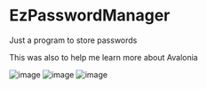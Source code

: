 # EzPasswordManager

Just a program to store passwords <br>

This was also to help me learn more about Avalonia <br>

![image](https://github.com/bramblestar2/EzPasswordManager/assets/24534180/dedcec86-0b01-4423-8ef4-5f87c0d81858)
![image](https://github.com/bramblestar2/EzPasswordManager/assets/24534180/08dd3f87-daf2-459c-af9e-04c9f880e632)
![image](https://github.com/bramblestar2/EzPasswordManager/assets/24534180/9a2e9d48-9355-4005-b49d-41ff31ddca14)
